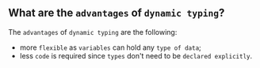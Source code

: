 What are the `advantages` of `dynamic typing`?
---
The `advantages` of `dynamic typing` are the following:
  - more `flexible` as `variables` can hold any `type of data`;
  - less `code` is required since `types` don't need to be `declared explicitly`.